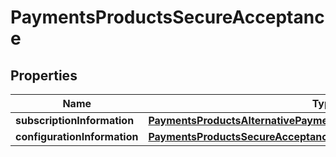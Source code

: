 
# PaymentsProductsSecureAcceptance

## Properties
Name | Type | Description | Notes
------------ | ------------- | ------------- | -------------
**subscriptionInformation** | [**PaymentsProductsAlternativePaymentMethodsSubscriptionInformation**](PaymentsProductsAlternativePaymentMethodsSubscriptionInformation.md) |  |  [optional]
**configurationInformation** | [**PaymentsProductsSecureAcceptanceConfigurationInformation**](PaymentsProductsSecureAcceptanceConfigurationInformation.md) |  |  [optional]



